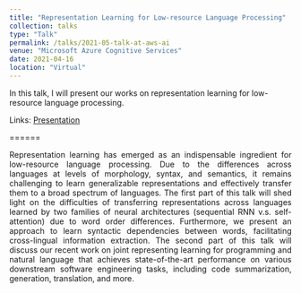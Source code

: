 ```yaml
---
title: "Representation Learning for Low-resource Language Processing"
collection: talks
type: "Talk"
permalink: /talks/2021-05-talk-at-aws-ai
venue: "Microsoft Azure Cognitive Services"
date: 2021-04-16
location: "Virtual"
---
```


In this talk, I will present our works on representation learning for low-resource language processing.

Links: [Presentation](https://drive.google.com/file/d/15fp-9cpihcqfJSz6NR1hfba3BVR3tGot)

======

<p align="justify">
  Representation learning has emerged as an indispensable ingredient for low-resource language processing. Due to the differences across languages at levels of 
  morphology, syntax, and semantics, it remains challenging to learn generalizable representations and effectively transfer them to a broad spectrum of languages. 
  The first part of this talk will shed light on the difficulties of transferring representations across languages learned by two families of neural architectures 
  (sequential RNN v.s. self-attention) due to word order differences. Furthermore, we present an approach to learn syntactic dependencies between words, 
  facilitating cross-lingual information extraction. The second part of this talk will discuss our recent work on joint representing learning for programming and 
  natural language that achieves state-of-the-art performance on various downstream software engineering tasks, including code summarization, generation, 
  translation, and more.
</p>


